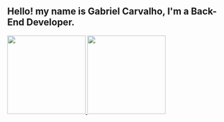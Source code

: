 ## Hello! my name is Gabriel Carvalho, I'm a Back-End Developer.

<div>
   <a href="https://github.com/gabrielCarvalhoGit">
   <img height= "180em" src= "https://github-readme-stats.vercel.app/api?username=gabrielCarvalhoGit&show_icons=true&theme=dark&hide_border=true&bg_color=000000"/>
   <img height= "180em" src= "https://github-readme-stats.vercel.app/api/top-langs/?username=gabrielCarvalhoGit&layout=compact&theme=dark&langs_count=10&hide_border=true&bg_color=000000"/>
</div>
